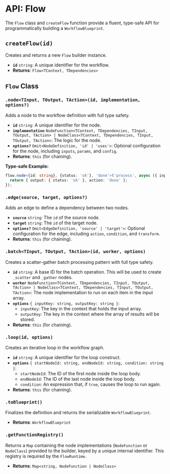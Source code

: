 # API: Flow

The `Flow` class and `createFlow` function provide a fluent, type-safe API for programmatically building a `WorkflowBlueprint`.

## `createFlow(id)`

Creates and returns a new `Flow` builder instance.

-   **`id`** `string`: A unique identifier for the workflow.
-   **Returns**: `Flow<TContext, TDependencies>`

## `Flow` Class

### `.node<TInput, TOutput, TAction>(id, implementation, options?)`

Adds a node to the workflow definition with full type safety.

-   **`id`** `string`: A unique identifier for the node.
-   **`implementation`** `NodeFunction<TContext, TDependencies, TInput, TOutput, TAction> | NodeClass<TContext, TDependencies, TInput, TOutput, TAction>`: The logic for the node.
-   **`options?`** `Omit<NodeDefinition, 'id' | 'uses'>`: Optional configuration for the node, including `inputs`, `params`, and `config`.
-   **Returns**: `this` (for chaining).

**Type-safe Example:**
```typescript
flow.node<{id: string}, {status: 'ok'}, 'done'>('process', async ({ input }) => {
  return { output: { status: 'ok' }, action: 'done' };
});
```

### `.edge(source, target, options?)`

Adds an edge to define a dependency between two nodes.

-   **`source`** `string`: The `id` of the source node.
-   **`target`** `string`: The `id` of the target node.
-   **`options?`** `Omit<EdgeDefinition, 'source' | 'target'>`: Optional configuration for the edge, including `action`, `condition`, and `transform`.
-   **Returns**: `this` (for chaining).

### `.batch<TInput, TOutput, TAction>(id, worker, options)`

Creates a scatter-gather batch processing pattern with full type safety.

-   **`id`** `string`: A base ID for the batch operation. This will be used to create `_scatter` and `_gather` nodes.
-   **`worker`** `NodeFunction<TContext, TDependencies, TInput, TOutput, TAction> | NodeClass<TContext, TDependencies, TInput, TOutput, TAction>`: The node implementation to run on each item in the input array.
-   **`options`** `{ inputKey: string, outputKey: string }`:
    -   `inputKey`: The key in the context that holds the input array.
    -   `outputKey`: The key in the context where the array of results will be stored.
-   **Returns**: `this` (for chaining).

### `.loop(id, options)`

Creates an iterative loop in the workflow graph.

-   **`id`** `string`: A unique identifier for the loop construct.
-   **`options`** `{ startNodeId: string, endNodeId: string, condition: string }`:
    -   `startNodeId`: The ID of the first node inside the loop body.
    -   `endNodeId`: The ID of the last node inside the loop body.
    -   `condition`: An expression that, if `true`, causes the loop to run again.
-   **Returns**: `this` (for chaining).

### `.toBlueprint()`

Finalizes the definition and returns the serializable `WorkflowBlueprint`.

-   **Returns**: `WorkflowBlueprint`

### `.getFunctionRegistry()`

Returns a `Map` containing the node implementations (`NodeFunction` or `NodeClass`) provided to the builder, keyed by a unique internal identifier. This registry is required by the `FlowRuntime`.

-   **Returns**: `Map<string, NodeFunction | NodeClass>`
